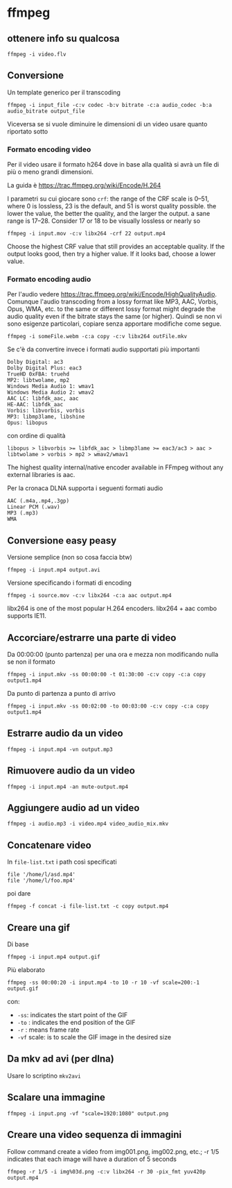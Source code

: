 # ffmpeg

## ottenere info su qualcosa

```
ffmpeg -i video.flv
```

## Conversione

Un template generico per il transcoding 
```
ffmpeg -i input_file -c:v codec -b:v bitrate -c:a audio_codec -b:a audio_bitrate output_file
```
Viceversa se si vuole diminuire le dimensioni di un video usare quanto riportato sotto

### Formato encoding video
Per il video usare il formato h264 dove in base alla qualità si avrà
un file di più o meno grandi dimensioni. 

La guida è https://trac.ffmpeg.org/wiki/Encode/H.264 

I parametri su cui giocare sono `crf`: the range of the CRF scale is
0–51, where 0 is lossless, 23 is the default, and 51 is worst quality
possible.  the lower the value, the better the quality, and the larger
the output.  a sane range is 17–28. Consider 17 or 18 to be visually
lossless or nearly so

```
ffmpeg -i input.mov -c:v libx264 -crf 22 output.mp4
```
Choose the highest CRF value that still provides an acceptable
quality. If the output looks good, then try a higher value. If it
looks bad, choose a lower value.


### Formato encoding audio

Per l'audio vedere https://trac.ffmpeg.org/wiki/Encode/HighQualityAudio.
Comunque l'audio transcoding from a lossy format like MP3, AAC,
Vorbis, Opus, WMA, etc. to the same or different lossy format might
degrade the audio quality even if the bitrate stays the same (or
higher). Quindi se non vi sono esigenze particolari, copiare senza apportare modifiche
come segue.
```
ffmpeg -i someFile.webm -c:a copy -c:v libx264 outFile.mkv
```
Se c'è da convertire invece i formati audio supportati più importanti
```
Dolby Digital: ac3
Dolby Digital Plus: eac3
TrueHD 0xFBA: truehd
MP2: libtwolame, mp2
Windows Media Audio 1: wmav1
Windows Media Audio 2: wmav2
AAC LC: libfdk_aac, aac
HE-AAC: libfdk_aac
Vorbis: libvorbis, vorbis
MP3: libmp3lame, libshine
Opus: libopus
```
con ordine di qualità
```
libopus > libvorbis >= libfdk_aac > libmp3lame >= eac3/ac3 > aac > libtwolame > vorbis > mp2 > wmav2/wmav1
```
The highest quality internal/native encoder available in FFmpeg without any external libraries is aac.

Per la cronaca DLNA supporta i seguenti formati audio
```
AAC (.m4a,.mp4,.3gp)
Linear PCM (.wav)
MP3 (.mp3)
WMA 
```




## Conversione easy peasy
Versione semplice (non so cosa faccia btw)
```
ffmpeg -i input.mp4 output.avi
```
Versione specificando i formati di encoding
```
ffmpeg -i source.mov -c:v libx264 -c:a aac output.mp4
```
libx264 is one of the most popular H.264 encoders. libx264 + aac combo supports IE11.



## Accorciare/estrarre una parte di video

Da 00:00:00 (punto partenza) per una ora e mezza non modificando nulla
se non il formato
```
ffmpeg -i input.mkv -ss 00:00:00 -t 01:30:00 -c:v copy -c:a copy output1.mp4
```

Da punto di partenza a punto di arrivo
```
ffmpeg -i input.mkv -ss 00:02:00 -to 00:03:00 -c:v copy -c:a copy output1.mp4
```

## Estrarre audio da un video

```
ffmpeg -i input.mp4 -vn output.mp3
```

## Rimuovere audio da un video

```
ffmpeg -i input.mp4 -an mute-output.mp4
```

## Aggiungere audio ad un video

```
ffmpeg -i audio.mp3 -i video.mp4 video_audio_mix.mkv
```


## Concatenare video
In `file-list.txt` i path così specificati
```
file '/home/l/asd.mp4'
file '/home/l/foo.mp4'
```
poi dare
```
ffmpeg -f concat -i file-list.txt -c copy output.mp4
```

## Creare una gif

Di base
```
ffmpeg -i input.mp4 output.gif
```
Più elaborato
```
ffmpeg -ss 00:00:20 -i input.mp4 -to 10 -r 10 -vf scale=200:-1 output.gif
```
con:
* `-ss`: indicates the start point of the GIF
* `-to` : indicates the end position of the GIF
* `-r` : means frame rate
* `-vf` scale: is to scale the GIF image in the desired size


## Da mkv ad avi (per dlna)

Usare lo scriptino `mkv2avi`


## Scalare una immagine

```
ffmpeg -i input.png -vf "scale=1920:1080" output.png
```

## Creare una video sequenza di immagini

Follow command create a video from img001.png, img002.png, etc.;
-r 1/5 indicates that each image will have a duration of 5 seconds
```
ffmpeg -r 1/5 -i img%03d.png -c:v libx264 -r 30 -pix_fmt yuv420p output.mp4
```
